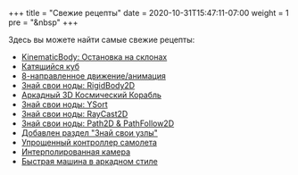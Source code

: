 +++
title = "Свежие рецепты"
date = 2020-10-31T15:47:11-07:00
weight = 1
pre = "<i class='fas fa-newspaper fa-fw'></i>&nbsp"
+++

Здесь вы можете найти самые свежие рецепты:

* [KinematicBody: Остановка на склонах](/godot_recipes/physics/kinematicbody_slopes/)
* [Катящийся куб](/godot_recipes/3d/rolling_cube/)
* [8-направленное движение/анимация](/godot_recipes/2d/8_direction/)
* [Знай свои ноды: RigidBody2D](/godot_recipes/kyn/rigidbody2d/)
* [Аркадный 3D Космический Корабль](/godot_recipes/3d/spaceship)
* [Знай свои ноды: YSort](/godot_recipes/kyn/ysort/)
* [Знай свои ноды: RayCast2D](/godot_recipes/kyn/raycast2d/)
* [Знай свои ноды: Path2D & PathFollow2D](/godot_recipes/kyn/path2d/)
* [Добавлен раздел "Знай свои узлы"](/godot_recipes/kyn/)
* [Упрощенный контроллер самолета](/godot_recipes/3d/simple_airplane/)
* [Интерполированная камера](/godot_recipes/3d/interpolated_camera/)
* [Быстрая машина в аркадном стиле](/godot_recipes/3d/3d_sphere_car/)
